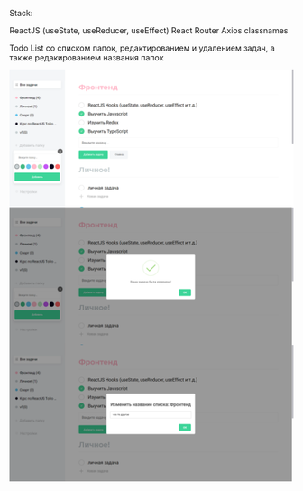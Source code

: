 Stack:

ReactJS (useState, useReducer, useEffect)
React Router
Axios
classnames

Todo List со списком папок, редактированием и удалением задач, а также редакированием названия папок


<img align="right" src="https://github.com/sl14888/React-todo-learning/blob/master/readme-img/1.png">
<img align="right" src="https://github.com/sl14888/React-todo-learning/blob/master/readme-img/2.png">
<img align="right" src="https://github.com/sl14888/React-todo-learning/blob/master/readme-img/3.png">

